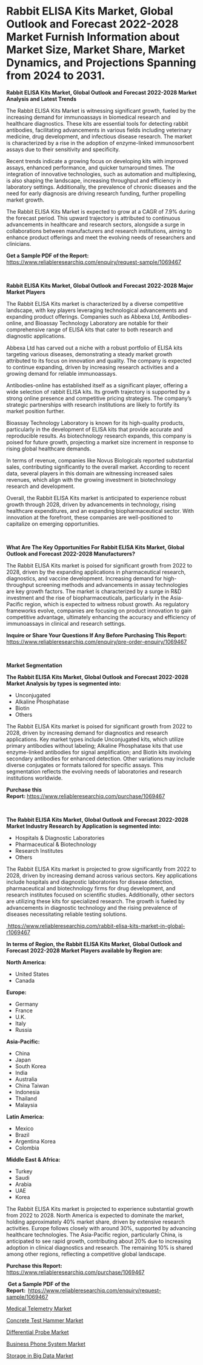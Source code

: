 <p><h1>Rabbit ELISA Kits Market, Global Outlook and Forecast 2022-2028 Market Furnish Information about Market Size, Market Share, Market Dynamics, and Projections Spanning from 2024 to 2031.</h1></p><p><strong>Rabbit ELISA Kits Market, Global Outlook and Forecast 2022-2028 Market Analysis and Latest Trends</strong></p>
<p><p>The Rabbit ELISA Kits Market is witnessing significant growth, fueled by the increasing demand for immunoassays in biomedical research and healthcare diagnostics. These kits are essential tools for detecting rabbit antibodies, facilitating advancements in various fields including veterinary medicine, drug development, and infectious disease research. The market is characterized by a rise in the adoption of enzyme-linked immunosorbent assays due to their sensitivity and specificity.</p><p>Recent trends indicate a growing focus on developing kits with improved assays, enhanced performance, and quicker turnaround times. The integration of innovative technologies, such as automation and multiplexing, is also shaping the landscape, increasing throughput and efficiency in laboratory settings. Additionally, the prevalence of chronic diseases and the need for early diagnosis are driving research funding, further propelling market growth.</p><p>The Rabbit ELISA Kits Market is expected to grow at a CAGR of 7.9% during the forecast period. This upward trajectory is attributed to continuous advancements in healthcare and research sectors, alongside a surge in collaborations between manufacturers and research institutions, aiming to enhance product offerings and meet the evolving needs of researchers and clinicians.</p></p>
<p><strong>Get a Sample PDF of the Report:&nbsp;</strong> <a href="https://www.reliableresearchiq.com/enquiry/request-sample/1069467?utm_campaign=1102&utm_medium=2&utm_source=Github&utm_content=ia&utm_term=17112024&utm_id=rabbit-elisa-kits-market-global-outlook-and-forecast-2022-2028">https://www.reliableresearchiq.com/enquiry/request-sample/1069467</a></p>
<p>&nbsp;</p>
<p><strong>Rabbit ELISA Kits Market, Global Outlook and Forecast 2022-2028 Major Market Players</strong></p>
<p><p>The Rabbit ELISA Kits market is characterized by a diverse competitive landscape, with key players leveraging technological advancements and expanding product offerings. Companies such as Abbexa Ltd, Antibodies-online, and Bioassay Technology Laboratory are notable for their comprehensive range of ELISA kits that cater to both research and diagnostic applications.</p><p>Abbexa Ltd has carved out a niche with a robust portfolio of ELISA kits targeting various diseases, demonstrating a steady market growth attributed to its focus on innovation and quality. The company is expected to continue expanding, driven by increasing research activities and a growing demand for reliable immunoassays.</p><p>Antibodies-online has established itself as a significant player, offering a wide selection of rabbit ELISA kits. Its growth trajectory is supported by a strong online presence and competitive pricing strategies. The company’s strategic partnerships with research institutions are likely to fortify its market position further.</p><p>Bioassay Technology Laboratory is known for its high-quality products, particularly in the development of ELISA kits that provide accurate and reproducible results. As biotechnology research expands, this company is poised for future growth, projecting a market size increment in response to rising global healthcare demands.</p><p>In terms of revenue, companies like Novus Biologicals reported substantial sales, contributing significantly to the overall market. According to recent data, several players in this domain are witnessing increased sales revenues, which align with the growing investment in biotechnology research and development.</p><p>Overall, the Rabbit ELISA Kits market is anticipated to experience robust growth through 2028, driven by advancements in technology, rising healthcare expenditures, and an expanding biopharmaceutical sector. With innovation at the forefront, these companies are well-positioned to capitalize on emerging opportunities.</p></p>
<p>&nbsp;</p>
<p><strong>What Are The Key Opportunities For Rabbit ELISA Kits Market, Global Outlook and Forecast 2022-2028 Manufacturers?</strong></p>
<p><p>The Rabbit ELISA Kits market is poised for significant growth from 2022 to 2028, driven by the expanding applications in pharmaceutical research, diagnostics, and vaccine development. Increasing demand for high-throughput screening methods and advancements in assay technologies are key growth factors. The market is characterized by a surge in R&D investment and the rise of biopharmaceuticals, particularly in the Asia-Pacific region, which is expected to witness robust growth. As regulatory frameworks evolve, companies are focusing on product innovation to gain competitive advantage, ultimately enhancing the accuracy and efficiency of immunoassays in clinical and research settings.</p></p>
<p><strong>Inquire or Share Your Questions If Any Before Purchasing This Report:</strong> <a href="https://www.reliableresearchiq.com/enquiry/pre-order-enquiry/1069467?utm_campaign=1102&utm_medium=2&utm_source=Github&utm_content=ia&utm_term=17112024&utm_id=rabbit-elisa-kits-market-global-outlook-and-forecast-2022-2028">https://www.reliableresearchiq.com/enquiry/pre-order-enquiry/1069467</a></p>
<p>&nbsp;</p>
<p><strong>Market Segmentation</strong></p>
<p><strong>The Rabbit ELISA Kits Market, Global Outlook and Forecast 2022-2028 Market Analysis by types is segmented into:</strong></p>
<p><ul><li>Unconjugated</li><li>Alkaline Phosphatase</li><li>Biotin</li><li>Others</li></ul></p>
<p><p>The Rabbit ELISA Kits market is poised for significant growth from 2022 to 2028, driven by increasing demand for diagnostics and research applications. Key market types include Unconjugated kits, which utilize primary antibodies without labeling; Alkaline Phosphatase kits that use enzyme-linked antibodies for signal amplification; and Biotin kits involving secondary antibodies for enhanced detection. Other variations may include diverse conjugates or formats tailored for specific assays. This segmentation reflects the evolving needs of laboratories and research institutions worldwide.</p></p>
<p><strong>Purchase this Report:&nbsp;</strong><a href="https://www.reliableresearchiq.com/purchase/1069467?utm_campaign=1102&utm_medium=2&utm_source=Github&utm_content=ia&utm_term=17112024&utm_id=rabbit-elisa-kits-market-global-outlook-and-forecast-2022-2028">https://www.reliableresearchiq.com/purchase/1069467</a></p>
<p>&nbsp;</p>
<p><strong>The Rabbit ELISA Kits Market, Global Outlook and Forecast 2022-2028 Market Industry Research by Application is segmented into:</strong></p>
<p><ul><li>Hospitals & Diagnostic Laboratories</li><li>Pharmaceutical & Biotechnology</li><li>Research Institutes</li><li>Others</li></ul></p>
<p><p>The Rabbit ELISA Kits market is projected to grow significantly from 2022 to 2028, driven by increasing demand across various sectors. Key applications include hospitals and diagnostic laboratories for disease detection, pharmaceutical and biotechnology firms for drug development, and research institutes focused on scientific studies. Additionally, other sectors are utilizing these kits for specialized research. The growth is fueled by advancements in diagnostic technology and the rising prevalence of diseases necessitating reliable testing solutions.</p></p>
<p><a href="https://www.reliableresearchiq.com/rabbit-elisa-kits-market-in-global-r1069467?utm_campaign=1102&utm_medium=2&utm_source=Github&utm_content=ia&utm_term=17112024&utm_id=rabbit-elisa-kits-market-global-outlook-and-forecast-2022-2028">&nbsp;https://www.reliableresearchiq.com/rabbit-elisa-kits-market-in-global-r1069467</a></p>
<p><strong>In terms of Region, the Rabbit ELISA Kits Market, Global Outlook and Forecast 2022-2028 Market Players available by Region are:</strong></p>
<p>
    <p> <strong> North America: </strong>
        <ul>
            <li>United States</li>
            <li>Canada</li>
        </ul>
        </p> 
    <p> <strong> Europe: </strong>
        <ul>
            <li>Germany</li>
            <li>France</li>
            <li>U.K.</li>
            <li>Italy</li>
            <li>Russia</li>
        </ul>
        </p> 
    <p> <strong> Asia-Pacific: </strong>
        <ul>
            <li>China</li>
            <li>Japan</li>
            <li>South Korea</li>
            <li>India</li>
            <li>Australia</li>
            <li>China Taiwan</li>
            <li>Indonesia</li>
            <li>Thailand</li>
            <li>Malaysia</li>
        </ul>
        </p> 
    <p> <strong> Latin America: </strong>
        <ul>
            <li>Mexico</li>
            <li>Brazil</li>
            <li>Argentina Korea</li>
            <li>Colombia</li>
        </ul>
        </p> 
    <p> <strong> Middle East & Africa: </strong>
        <ul>
            <li>Turkey</li>
            <li>Saudi</li>
            <li>Arabia</li>
            <li>UAE</li>
            <li>Korea</li>
        </ul>
    </p>
    </p>
<p><p>The Rabbit ELISA Kits market is projected to experience substantial growth from 2022 to 2028. North America is expected to dominate the market, holding approximately 40% market share, driven by extensive research activities. Europe follows closely with around 30%, supported by advancing healthcare technologies. The Asia-Pacific region, particularly China, is anticipated to see rapid growth, contributing about 20% due to increasing adoption in clinical diagnostics and research. The remaining 10% is shared among other regions, reflecting a competitive global landscape.</p></p>
<p><strong>Purchase this Report: </strong><a href="https://www.reliableresearchiq.com/purchase/1069467?utm_campaign=1102&utm_medium=2&utm_source=Github&utm_content=ia&utm_term=17112024&utm_id=rabbit-elisa-kits-market-global-outlook-and-forecast-2022-2028">https://www.reliableresearchiq.com/purchase/1069467</a></p>
<p>&nbsp;<strong>Get a Sample PDF of the Report:&nbsp;&nbsp;</strong><a href="https://www.reliableresearchiq.com/enquiry/request-sample/1069467?utm_campaign=1102&utm_medium=2&utm_source=Github&utm_content=ia&utm_term=17112024&utm_id=rabbit-elisa-kits-market-global-outlook-and-forecast-2022-2028">https://www.reliableresearchiq.com/enquiry/request-sample/1069467</a></p>
<p><strong></strong></p>
<p><p><a href="https://issuu.com/reportprime-2/docs/medical-telemetry-market-size-2030._a5fb9e30f5be7d?utm_campaign=1102&utm_medium=2&utm_source=Github&utm_content=ia&utm_term=17112024&utm_id=rabbit-elisa-kits-market-global-outlook-and-forecast-2022-2028">Medical Telemetry Market</a></p><p><a href="https://www.linkedin.com/pulse/competitive-intelligence-concrete-test-hammer-market-key-players-dsh1c?utm_campaign=1102&utm_medium=2&utm_source=Github&utm_content=ia&utm_term=17112024&utm_id=rabbit-elisa-kits-market-global-outlook-and-forecast-2022-2028">Concrete Test Hammer Market</a></p><p><a href="https://www.linkedin.com/pulse/evaluating-differential-probe-market-trends-growth-opportunities-ikwjc?utm_campaign=1102&utm_medium=2&utm_source=Github&utm_content=ia&utm_term=17112024&utm_id=rabbit-elisa-kits-market-global-outlook-and-forecast-2022-2028">Differential Probe Market</a></p><p><a href="https://www.linkedin.com/pulse/competitive-intelligence-business-phone-system-market-key-players-fknuf?utm_campaign=1102&utm_medium=2&utm_source=Github&utm_content=ia&utm_term=17112024&utm_id=rabbit-elisa-kits-market-global-outlook-and-forecast-2022-2028">Business Phone System Market</a></p><p><a href="https://issuu.com/reportprime-2/docs/storage-in-big-data-market-size-203_a506166a7bb6ea?utm_campaign=1102&utm_medium=2&utm_source=Github&utm_content=ia&utm_term=17112024&utm_id=rabbit-elisa-kits-market-global-outlook-and-forecast-2022-2028">Storage in Big Data Market</a></p></p>